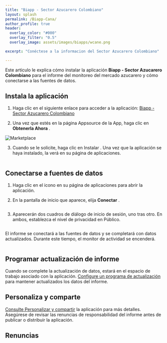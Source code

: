 ```yaml
---
title: "Biapp - Sector Azucarero Colombiano"
layout: splash
permalink: /Biapp-Cana/
author_profile: true
header:
  overlay_color: "#000"
  overlay_filter: "0.5"  
  overlay_image: assets/images/biapps/wcane.png

excerpt: "Conéctese a la informacion del Sector Azucarero Colombiano"

---
```


Este artículo le explica cómo instalar la aplicación **Biapp - Sector Azucarero Colombiano** para el informe del monitoreo del mercado azucarero y cómo conectarse a las fuentes de datos.


## Instala la aplicación

1. Haga clic en el siguiente enlace para acceder a la aplicación: [Biapp - Sector Azucarero Colombiano]()

2. Una vez que estés en la página Appsource de la App, haga clic en **Obtenerla Ahora** .

![Marketplace]()

3. Cuando se le solicite, haga clic en Instalar . Una vez que la aplicación se haya instalado, la verá en su página de aplicaciones.

![]()

## Conectarse a fuentes de datos

1. Haga clic en el icono en su página de aplicaciones para abrir la aplicación.

2. En la pantalla de inicio que aparece, elija **Conectar** .

![]()

3. Aparecerán dos cuadros de diálogo de inicio de sesión, uno tras otro. En ambos, establezca el nivel de privacidad en Público.

![]()

El informe se conectará a las fuentes de datos y se completará con datos actualizados. Durante este tiempo, el monitor de actividad se encenderá.

![]()

## Programar actualización de informe

Cuando se complete la actualización de datos, estará en el espacio de trabajo asociado con la aplicación. [Configure un programa de actualización](https://docs.microsoft.com/en-us/power-bi/connect-data/refresh-scheduled-refresh) para mantener actualizados los datos del informe.

## Personaliza y comparte

[Consulte Personalizar y compartir](https://docs.microsoft.com/es-us/power-bi/connect-data/service-template-apps-install-distribute#customize-and-share-the-app) la aplicación para más detalles. Asegúrese de revisar las renuncias de responsabilidad del informe antes de publicar o distribuir la aplicación.

## Renuncias

